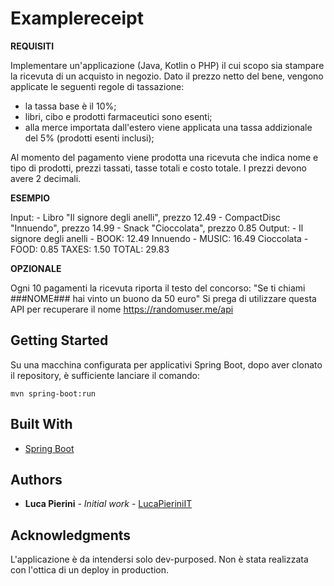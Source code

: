 
# Examplereceipt

**REQUISITI**

Implementare un'applicazione (Java, Kotlin o PHP) il cui scopo sia stampare la ricevuta di un acquisto in negozio. 
Dato il prezzo netto del bene, vengono applicate le seguenti regole di tassazione:

- la tassa base è il 10%;
- libri, cibo e prodotti farmaceutici sono esenti;
- alla merce importata dall'estero viene applicata una tassa addizionale del 5% (prodotti esenti inclusi);

Al momento del pagamento viene prodotta una ricevuta che indica nome e tipo di prodotti, prezzi tassati, tasse totali e costo totale.
I prezzi devono avere 2 decimali. 

**ESEMPIO**

Input: - Libro "Il signore degli anelli", prezzo 12.49 - CompactDisc "Innuendo", prezzo 14.99 - Snack "Cioccolata", prezzo 0.85 
Output: - Il signore degli anelli - BOOK: 12.49 Innuendo - MUSIC: 16.49 Cioccolata - FOOD: 0.85 TAXES: 1.50 TOTAL: 29.83 

**OPZIONALE**

Ogni 10 pagamenti la ricevuta riporta il testo del concorso:
"Se ti chiami ###NOME### hai vinto un buono da 50 euro"
Si prega di utilizzare questa API per recuperare il nome https://randomuser.me/api

## Getting Started

Su una macchina configurata per applicativi Spring Boot, dopo aver clonato il repository, è sufficiente lanciare il comando:

```
mvn spring-boot:run
```

## Built With

* [Spring Boot](https://spring.io/projects/spring-boot)

## Authors

* **Luca Pierini** - *Initial work* - [LucaPieriniIT](https://github.com/LucaPieriniIT)

## Acknowledgments

L'applicazione è da intendersi solo dev-purposed. Non è stata realizzata con l'ottica di un deploy in production.
